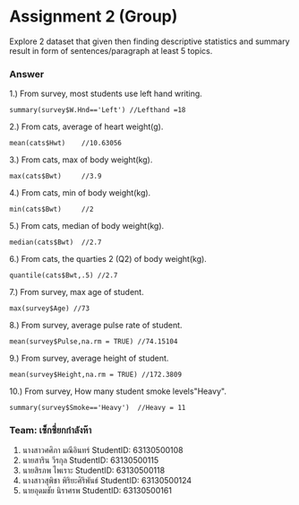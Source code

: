 # Assignment 2 (Group)
Explore 2 dataset that given then finding descriptive statistics and summary result in form of sentences/paragraph at least 5 topics.

### Answer

1.) From survey, most students use left hand writing.
```{R}
summary(survey$W.Hnd=='Left') //Lefthand =18
```

2.) From cats, average of heart weight(g).
```{R}
mean(cats$Hwt)    //10.63056
```

3.) From cats, max of body weight(kg).
```{R}
max(cats$Bwt)     //3.9
```

4.) From cats, min of body weight(kg).
```{R}
min(cats$Bwt)     //2
```

5.) From cats, median of body weight(kg).
```{R}
median(cats$Bwt)  //2.7
```

6.) From cats, the quarties 2 (Q2) of body weight(kg).
```{R}
quantile(cats$Bwt,.5) //2.7
```

7.) From survey, max age of student.
```{R}
max(survey$Age) //73
```

8.) From survey, average pulse rate of student.
```{R}
mean(survey$Pulse,na.rm = TRUE) //74.15104
```

9.) From survey, average height of student.
```{R}
mean(survey$Height,na.rm = TRUE) //172.3809
```

10.) From survey, How many student smoke levels"Heavy".
```{R}
summary(survey$Smoke=='Heavy')  //Heavy = 11
```
### Team: เซ็กซี่ยกกำลังห๊า

1. นางสาวศศิภา มณีอินทร์   StudentID: 63130500108
2. นายสาริน วีรกุล   StudentID: 63130500115
3. นายสิรภพ ไพเราะ StudentID: 63130500118
4. นางสาวสุพิชา พิริยะศิริพันธ์ StudentID: 63130500124
5. นายอุดมชัย นิราศรพ    StudentID: 63130500161

